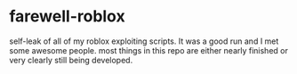 # farewell-roblox
self-leak of all of my roblox exploiting scripts. It was a good run and I met some awesome people.
most things in this repo are either nearly finished or very clearly still being developed.
